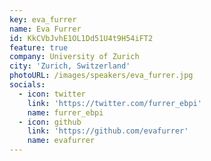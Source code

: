 ```yaml
---
key: eva_furrer
name: Eva Furrer
id: KkCVbJvhE1OL1Dd51U4t9H54iFT2
feature: true
company: University of Zurich
city: 'Zurich, Switzerland'
photoURL: /images/speakers/eva_furrer.jpg
socials:
  - icon: twitter
    link: 'https://twitter.com/furrer_ebpi'
    name: furrer_ebpi
  - icon: github
    link: 'https://github.com/evafurrer'
    name: evafurrer
---
```


